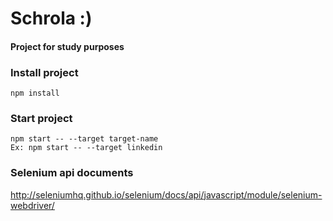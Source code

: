 # Schrola :)

#### Project for study purposes

### Install project

    npm install

### Start project

    npm start -- --target target-name 
    Ex: npm start -- --target linkedin

### Selenium api documents
http://seleniumhq.github.io/selenium/docs/api/javascript/module/selenium-webdriver/
